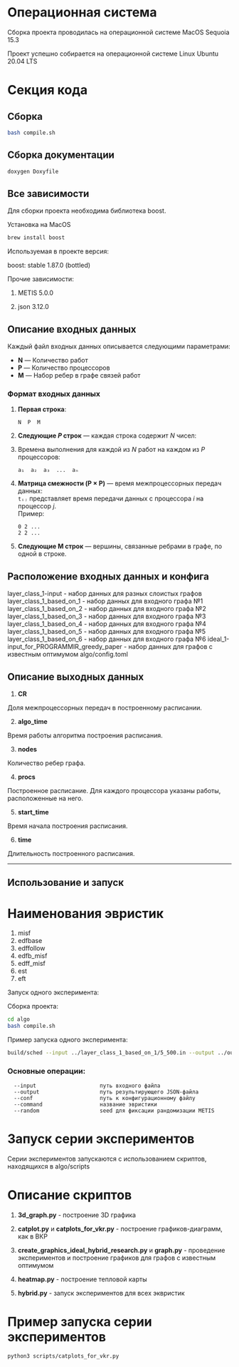 # Операционная система
Сборка проекта проводилась на операционной системе MacOS Sequoia 15.3

Проект успешно собирается на операционной системе Linux Ubuntu 20.04 LTS

# Секция кода

## Сборка

```bash
bash compile.sh
```

## Сборка документации

```bash
doxygen Doxyfile
```

## Все зависимости
Для сборки проекта необходима библиотека boost.

Установка на MacOS

```bash
brew install boost
```

Используемая в проекте версия:

boost: stable 1.87.0 (bottled)

Прочие зависимости:

1. METIS 5.0.0

2. json 3.12.0

## Описание входных данных

Каждый файл входных данных описывается следующими параметрами: 

- **N** — Количество работ
- **P** — Количество процессоров  
- **M** — Набор ребер в графе связей работ

### Формат входных данных

1. **Первая строка**:  
   ```
   N  P  M
   ```

2. **Следующие *P* строк** — каждая строка содержит *N* чисел:
3. Времена выполнения для каждой из *N* работ на каждом из *P* процессоров:  
   ```
   a₁  a₂  a₃  ...  aₙ
   ```

4. **Матрица смежности (P × P)** — время межпроцессорных передач данных:  
   `tᵢⱼ` представляет время передачи данных с процессора *i* на процессор *j*.  
   Пример:
   ```
   0 2 ...
   2 2 ...
   ```

5. **Следующие M строк** — вершины, связанные ребрами в графе, по одной в строке.

## Расположение входных данных и конфига

layer_class_1-input - набор данных для разных слоистых графов
layer_class_1_based_on_1 - набор данных для входного графа №1
layer_class_1_based_on_2 - набор данных для входного графа №2
layer_class_1_based_on_3 - набор данных для входного графа №3
layer_class_1_based_on_4 - набор данных для входного графа №4
layer_class_1_based_on_5 - набор данных для входного графа №5
layer_class_1_based_on_6 - набор данных для входного графа №6
ideal_1-input_for_PROGRAMMIR_greedy_paper - набор данных для графов с известным оптимумом
algo/config.toml

## Описание выходных данных

1. **CR**

Доля межпроцессорных передач в построенному расписании.

2. **algo_time**

Время работы алгоритма построения расписания.

3. **nodes**

Количество ребер графа.

4. **procs**

Построенное расписание. Для каждого процессора указаны работы, расположенные на него.

5. **start_time**

Время начала построения расписания.

6. **time**

Длительность построенного расписания.

---

## Использование и запуск

# Наименования эвристик

1. misf
2. edfbase
3. edffollow
4. edfb_misf
5. edff_misf
6. est
7. eft

Запуск одного эксперимента:

Сборка проекта:

```bash
cd algo
bash compile.sh
```

Пример запуска одного эксперимента:

```bash
build/sched --input ../layer_class_1_based_on_1/5_500.in --output ../outputdir/output.json --conf config.toml --command misf --random 1234
```

### Основные операции:
```
  --input                    путь входного файла
  --output                   путь результирующего JSON-файла
  --conf                     путь к конфигурационному файлу
  --command                  название эвристики
  --random                   seed для фиксации рандомизации METIS
```

# Запуск серии экспериментов

Серии экспериментов запускаются с использованием скриптов, находящихся в algo/scripts

# Описание скриптов

1. **3d_graph.py** - построение 3D графика

2. **catplot.py** и **catplots_for_vkr.py** - построение графиков-диаграмм, как в ВКР

3. **create_graphics_ideal_hybrid_research.py** и **graph.py** - проведение экспериментов и построение графиков для графов с известным оптимумом

4. **heatmap.py** - построение тепловой карты

5. **hybrid.py** - запуск экспериментов для всех эквристик

# Пример запуска серии экспериментов

```bash
python3 scripts/catplots_for_vkr.py
```
